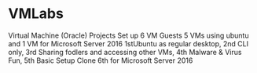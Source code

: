 # VMLabs
Virtual Machine (Oracle) Projects
Set up 6 VM Guests
5 VMs using ubuntu and 1 VM for Microsoft Server 2016
1stUbuntu as regular desktop, 2nd CLI only, 3rd Sharing fodlers and accessing other VMs, 4th Malware & Virus Fun, 5th Basic Setup Clone
6th for Microsoft Server 2016
